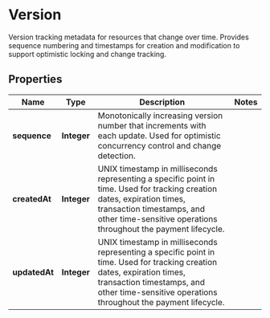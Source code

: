 

# Version

Version tracking metadata for resources that change over time. Provides sequence numbering and timestamps for creation and modification to support optimistic locking and change tracking.

## Properties

| Name | Type | Description | Notes |
|------------ | ------------- | ------------- | -------------|
|**sequence** | **Integer** | Monotonically increasing version number that increments with each update. Used for optimistic concurrency control and change detection. |  |
|**createdAt** | **Integer** | UNIX timestamp in milliseconds representing a specific point in time. Used for tracking creation dates, expiration times, transaction timestamps, and other time-sensitive operations throughout the payment lifecycle. |  |
|**updatedAt** | **Integer** | UNIX timestamp in milliseconds representing a specific point in time. Used for tracking creation dates, expiration times, transaction timestamps, and other time-sensitive operations throughout the payment lifecycle. |  |



